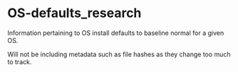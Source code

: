 # OS-defaults_research
Information pertaining to OS install defaults to baseline normal for a given OS.

Will not be including metadata such as file hashes as they change too much to track.